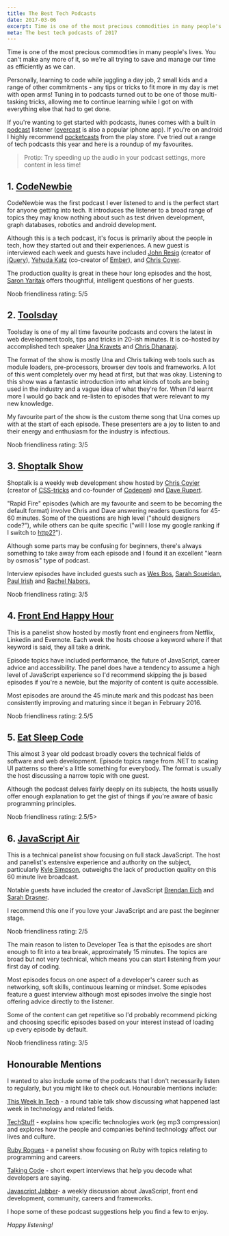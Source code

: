 ```yaml
---
title: The Best Tech Podcasts
date: 2017-03-06
excerpt: Time is one of the most precious commodities in many people's lives. You can't make any more of it, so we're all trying to save and manage our time as efficiently as we can...
meta: The best tech podcasts of 2017
---
```


Time is one of the most precious&nbsp;commodities in many people's lives. You can't make any more of it, so we're all trying to save and manage our time as efficiently as we can.

Personally, learning to code while juggling a day job, 2 small kids and a range of other commitments - any tips or tricks to fit more in my day is met with open&nbsp;arms! Tuning in to podcasts turned out to be one of those multi-tasking tricks, allowing me to continue learning while I got on with everything else that had to get done.

If you're wanting to get started with podcasts, itunes comes with a built in <a href="https://itunes.apple.com/au/app/podcasts/id525463029?mt=8" >podcast</a> listener (<a href="https://overcast.fm/" >overcast</a> is also a popular iphone app). If you're on android I highly recommend <a href="https://play.pocketcasts.com/" >pocketcasts</a> from the play store.
I've tried out a range of tech podcasts this year and here is a roundup of my favourites.

> Protip: Try speeding up the audio in your podcast settings, more content in less time!

## 1. <a href="http://www.codenewbie.org/podcast" > CodeNewbie</a>

CodeNewbie was the first podcast I ever listened to and is the perfect start for anyone getting into tech. It introduces the listener to a broad range of topics they may know nothing about such as test driven development, graph databases, robotics and android development.

Although this is a tech podcast, it's focus is primarily about the people in tech, how they started out and their experiences. A new guest is interviewed each week and guests have included <a href="http://www.codenewbie.org/podcast/creating-jquery" >John Resig</a> (creator of <a href="https://jquery.com/" >jQuery</a>), <a href="http://www.codenewbie.org/podcast/creating-emberjs-part-i" >Yehuda Katz</a> (co-creator of <a href="http://emberjs.com/" >Ember</a>), and <a href="http://www.codenewbie.org/podcast/css-tricks" >Chris Coyer</a>.

The production quality is great in these hour long episodes and the host, <a href="https://twitter.com/saronyitbarek" >Saron Yaritak</a> offers thoughtful, intelligent questions of her guests.

<p class="accent">Noob friendliness rating: 5/5

## 2. <a href="http://www.toolsday.io/" >Toolsday </a>

Toolsday is one of my all time favourite podcasts and covers the latest in web development tools, tips and tricks in 20-ish minutes. It is co-hosted by accomplished tech speaker <a href="https://twitter.com/una" >Una Kravets</a> and <a href="https://twitter.com/chrisdhanaraj" >Chris Dhanaraj</a>.

The format of the show is mostly Una and Chris talking web tools such as module loaders, pre-processors, browser dev tools and frameworks. A lot of this went completely over my head at first, but that was okay. Listening to this show was a fantastic introduction into what kinds of tools are being used in the industry and a vague idea of what they're for. When I'd learnt more I would go back and re-listen to episodes that were relevant to my new knowledge.

My favourite part of the show is the custom theme song that Una comes up with at the start of each episode. These presenters are a joy to listen to and their energy and enthusiasm for the industry is infectious.

<p class="accent">Noob friendliness rating: 3/5</p>

## 3. <a href="http://shoptalkshow.com/" >Shoptalk Show</a>

Shoptalk is a weekly web development show hosted by <a href="https://twitter.com/chriscoyier" >Chris Coyier</a> (creator of <a href="https://css-tricks.com/" >CSS-tricks</a> and co-founder of <a href="http://codepen.io/" >Codepen</a>) and <a href=" https://twitter.com/davatron5000" >Dave Rupert</a>.

"Rapid Fire" episodes (which are my favourite and seem to be becoming the default format) involve Chris and Dave answering readers questions for 45-60 minutes. Some of the questions are high level ("should designers code?"), while others can be quite specific ("will I lose my google ranking if I switch to <a href="https://kinsta.com/learn/what-is-http2/" >http2?</a>").

Although some parts may be confusing for beginners, there's always something to take away from each episode and I found it an excellent "learn by osmosis" type of podcast.

Interview episodes have included guests such as <a href="https://twitter.com/wesbos" >Wes Bos</a>, <a href="https://twitter.com/SaraSoueidan" > Sarah Soueidan</a>, <a href="https://twitter.com/paul_irish" >Paul Irish</a> and <a href="https://twitter.com/rachelnabors" >Rachel Nabors</a><a href="https://twitter.com/SaraSoueidan" >.</a>

<p class="accent">Noob friendliness rating: 3/5</p>

## 4. <a class="podcast-list" href="http://frontendhappyhour.com/" >Front End Happy Hour</a>

This is a panelist show hosted by mostly front end engineers from Netflix, Linkedin and Evernote. Each week the hosts choose a keyword where if that keyword is said, they all take a drink.

Episode topics have included performance, the future of JavaScript, career advice and accessibility. The panel does have a tendency to assume a high level of JavaScript experience so I'd recommend skipping the js based episodes if you're a newbie, but the majority of content is quite accessible.

Most episodes are around the 45 minute mark and this podcast has been consistently improving and maturing since it began in February 2016.

<p class="accent">Noob friendliness rating: 2.5/5</p>

## 5. <a class="podcast-list" href="http://developer.telerik.com/community/eat-sleep-code/" >Eat Sleep Code</a>

This almost 3 year old podcast broadly covers the technical fields of software and web development. Episode topics range from .NET to scaling UI patterns so there's a little something for everybody. The format is usually the host discussing a narrow topic with one guest.

Although the podcast delves fairly deeply on its subjects, the hosts usually offer enough explanation to get the gist of things if you're aware of basic programming principles.

<p class="accent">Noob friendliness rating: 2.5/5></p>

## 6. <a class="podcast-list" href="https://javascriptair.com/" >JavaScript Air</a>

This is a technical panelist show focusing on full stack JavaScript. The host and panelist's extensive experience and authority on the subject, particularly <a href="https://www.amazon.com/Kyle-Simpson/e/B006MAHIQ6" >Kyle Simpson</a>, outweighs the lack of production quality on this 60 minute live broadcast.

Notable guests have included the creator of JavaScript <a href="https://javascriptair.com/episodes/2015-12-09/" >Brendan Eich</a> and <a href="https://twitter.com/sarah_edo" >Sarah Drasner</a>.

I recommend this one if you love your JavaScript and are past the beginner stage.

<p class="accent">Noob friendliness rating: 2/5</p>

The main reason to listen to Developer Tea is that the episodes are short enough to fit into a tea break, approximately 15 minutes. The topics are broad but not very technical, which means you can start listening from your first day of coding.

Most episodes focus on one aspect of a developer's career such as networking, soft skills, continuous learning or mindset. Some episodes feature a guest interview although most episodes involve the single host offering advice directly to the listener.

Some of the content can get repetitive so I'd probably recommend picking and choosing specific episodes based on your interest instead of loading up every episode by default.

<p class="accent">Noob friendliness rating: 3/5</p>

## Honourable Mentions

I wanted to also include some of the podcasts that I don't necessarily listen to regularly, but you might like to check out. Honourable mentions include:

<a class="podcast-list" href="https://twit.tv/shows/this-week-in-tech" > This Week In Tech</a> - a round table talk show discussing what happened last week in technology and related fields.

<a href="http://shows.howstuffworks.com/techstuff" >TechStuff</a> - explains how specific technologies work (eg mp3 compression) and explores how the people and companies behind technology affect our lives and culture.

<a class="podcast-list" href="https://devchat.tv/ruby-rogues" >Ruby Rogues</a> - a panelist show focusing on Ruby with topics relating to programming and careers.

<a href="http://talkingcode.com/" >Talking Code</a> - short expert interviews that help you decode what developers are saying.

<a href="https://devchat.tv/js-jabber" >Javascript Jabber</a>- a weekly discussion about JavaScript, front end development, community, careers and frameworks.

I hope some of these podcast suggestions help you find a few to enjoy.

_Happy listening!_
